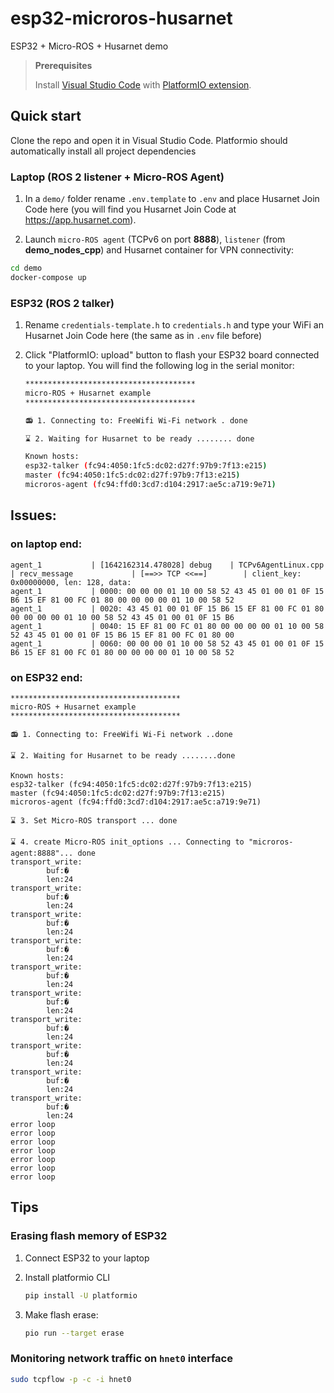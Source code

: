 # esp32-microros-husarnet

ESP32 + Micro-ROS + Husarnet demo

> **Prerequisites** 
>
> Install [Visual Studio Code](https://code.visualstudio.com/) with [PlatformIO extension](https://platformio.org/install/ide?install=vscode).

## Quick start

Clone the repo  and open it in Visual Studio Code. Platformio should automatically install all project dependencies

### Laptop (ROS 2 listener + Micro-ROS Agent)

1. In a `demo/` folder rename `.env.template` to `.env` and place Husarnet Join Code here (you will find you Husarnet Join Code at https://app.husarnet.com).

2. Launch `micro-ROS agent` (TCPv6 on port **8888**), `listener` (from **demo_nodes_cpp**) and Husarnet container for VPN connectivity:

```bash
cd demo
docker-compose up
```

### ESP32 (ROS 2 talker)

1. Rename `credentials-template.h` to `credentials.h` and type your WiFi an Husarnet Join Code here (the same as in `.env` file before) 

2. Click "PlatformIO: upload" button to flash your ESP32 board connected to your laptop. You will find the following log in the serial monitor:

    ```bash
    **************************************
    micro-ROS + Husarnet example
    **************************************

    📻 1. Connecting to: FreeWifi Wi-Fi network . done

    ⌛ 2. Waiting for Husarnet to be ready ........ done

    Known hosts:
    esp32-talker (fc94:4050:1fc5:dc02:d27f:97b9:7f13:e215)
    master (fc94:4050:1fc5:dc02:d27f:97b9:7f13:e215)
    microros-agent (fc94:ffd0:3cd7:d104:2917:ae5c:a719:9e71)
    ```

## Issues:

### on laptop end:

```
agent_1           | [1642162314.478028] debug    | TCPv6AgentLinux.cpp | recv_message             | [==>> TCP <<==]        | client_key: 0x00000000, len: 128, data: 
agent_1           | 0000: 00 00 00 01 10 00 58 52 43 45 01 00 01 0F 15 B6 15 EF 81 00 FC 01 80 00 00 00 00 01 10 00 58 52
agent_1           | 0020: 43 45 01 00 01 0F 15 B6 15 EF 81 00 FC 01 80 00 00 00 00 01 10 00 58 52 43 45 01 00 01 0F 15 B6
agent_1           | 0040: 15 EF 81 00 FC 01 80 00 00 00 00 01 10 00 58 52 43 45 01 00 01 0F 15 B6 15 EF 81 00 FC 01 80 00
agent_1           | 0060: 00 00 00 01 10 00 58 52 43 45 01 00 01 0F 15 B6 15 EF 81 00 FC 01 80 00 00 00 00 01 10 00 58 52
```

### on ESP32 end:

```
**************************************
micro-ROS + Husarnet example
**************************************

📻 1. Connecting to: FreeWifi Wi-Fi network ..done

⌛ 2. Waiting for Husarnet to be ready ........done

Known hosts:
esp32-talker (fc94:4050:1fc5:dc02:d27f:97b9:7f13:e215)
master (fc94:4050:1fc5:dc02:d27f:97b9:7f13:e215)
microros-agent (fc94:ffd0:3cd7:d104:2917:ae5c:a719:9e71)

⌛ 3. Set Micro-ROS transport ... done

⌛ 4. create Micro-ROS init_options ... Connecting to "microros-agent:8888"... done
transport_write:
        buf:�
        len:24
transport_write:
        buf:�
        len:24
transport_write:
        buf:�
        len:24
transport_write:
        buf:�
        len:24
transport_write:
        buf:�
        len:24
transport_write:
        buf:�
        len:24
transport_write:
        buf:�
        len:24
transport_write:
        buf:�
        len:24
transport_write:
        buf:�
        len:24
transport_write:
        buf:�
        len:24
error loop
error loop
error loop
error loop
error loop
error loop
error loop
```

## Tips

### Erasing flash memory of ESP32

1. Connect ESP32 to your laptop

2. Install platformio CLI

    ```bash
    pip install -U platformio
    ```

3. Make flash erase:

    ```bash
    pio run --target erase
    ```

### Monitoring network traffic on `hnet0` interface

```bash
sudo tcpflow -p -c -i hnet0
```

